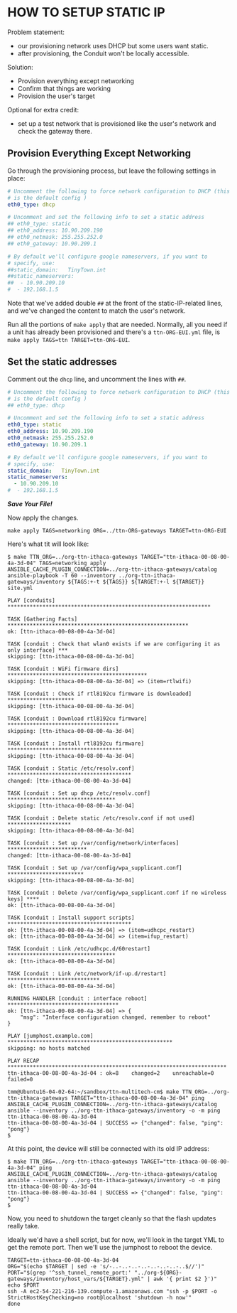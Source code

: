 # HOW TO SETUP STATIC IP

Problem statement: 

- our provisioning network uses DHCP but some users want static.
- after provisioning, the Conduit won't be locally accessible.

Solution:

- Provision everything except networking
- Confirm that things are working
- Provision the user's target

Optional for extra credit:

- set up a test network that is provisioned like the user's network and check the gateway there.

## Provision Everything Except Networking

Go through the provisioning process, but leave the following settings in place:

```yaml
# Uncomment the following to force network configuration to DHCP (this
# is the default config )
eth0_type: dhcp

# Uncomment and set the following info to set a static address
## eth0_type: static
## eth0_address: 10.90.209.190
## eth0_netmask: 255.255.252.0
## eth0_gateway: 10.90.209.1

# By default we'll configure google nameservers, if you want to
# specify, use:
##static_domain:   TinyTown.int
##static_nameservers:
##  - 10.90.209.10
#  - 192.168.1.5
```

Note that we've added double `##` at the front of the static-IP-related lines, and we've changed the content to match the user's network.

Run all the portions of `make apply` that are needed. Normally, all you need if a unit has already been provisioned and there's a `ttn-ORG-EUI.yml` file, is `make apply TAGS=ttn TARGET=ttn-ORG-EUI`.

## Set the static addresses

Comment out the `dhcp` line, and uncomment the lines with `##`.

```yaml
# Uncomment the following to force network configuration to DHCP (this
# is the default config )
## eth0_type: dhcp

# Uncomment and set the following info to set a static address
eth0_type: static
eth0_address: 10.90.209.190
eth0_netmask: 255.255.252.0
eth0_gateway: 10.90.209.1

# By default we'll configure google nameservers, if you want to
# specify, use:
static_domain:   TinyTown.int
static_nameservers:
  - 10.90.209.10
#  - 192.168.1.5
```

_**Save Your File!**_

Now apply the changes.

```shell
make apply TAGS=networking ORG=../ttn-ORG-gateways TARGET=ttn-ORG-EUI
```

Here's what tit will look like:

```console
$ make TTN_ORG=../org-ttn-ithaca-gateways TARGET="ttn-ithaca-00-08-00-4a-3d-04" TAGS=networking apply
ANSIBLE_CACHE_PLUGIN_CONNECTION=../org-ttn-ithaca-gateways/catalog ansible-playbook -T 60 --inventory ../org-ttn-ithaca-gateways/inventory ${TAGS:+-t ${TAGS}} ${TARGET:+-l ${TARGET}}  site.yml

PLAY [conduits] ****************************************************************

TASK [Gathering Facts] *********************************************************
ok: [ttn-ithaca-00-08-00-4a-3d-04]

TASK [conduit : Check that wlan0 exists if we are configuring it as only interface] ***
skipping: [ttn-ithaca-00-08-00-4a-3d-04]

TASK [conduit : WiFi firmware dirs] ********************************************
skipping: [ttn-ithaca-00-08-00-4a-3d-04] => (item=rtlwifi) 

TASK [conduit : Check if rtl8192cu firmware is downloaded] *********************
skipping: [ttn-ithaca-00-08-00-4a-3d-04]

TASK [conduit : Download rtl8192cu firmware] ***********************************
skipping: [ttn-ithaca-00-08-00-4a-3d-04]

TASK [conduit : Install rtl8192cu firmware] ************************************
skipping: [ttn-ithaca-00-08-00-4a-3d-04]

TASK [conduit : Static /etc/resolv.conf] ***************************************
changed: [ttn-ithaca-00-08-00-4a-3d-04]

TASK [conduit : Set up dhcp /etc/resolv.conf] **********************************
skipping: [ttn-ithaca-00-08-00-4a-3d-04]

TASK [conduit : Delete static /etc/resolv.conf if not used] ********************
skipping: [ttn-ithaca-00-08-00-4a-3d-04]

TASK [conduit : Set up /var/config/network/interfaces] *************************
changed: [ttn-ithaca-00-08-00-4a-3d-04]

TASK [conduit : Set up /var/config/wpa_supplicant.conf] ************************
skipping: [ttn-ithaca-00-08-00-4a-3d-04]

TASK [conduit : Delete /var/config/wpa_supplicant.conf if no wireless keys] ****
ok: [ttn-ithaca-00-08-00-4a-3d-04]

TASK [conduit : Install support scripts] ***************************************
ok: [ttn-ithaca-00-08-00-4a-3d-04] => (item=udhcpc_restart)
ok: [ttn-ithaca-00-08-00-4a-3d-04] => (item=ifup_restart)

TASK [conduit : Link /etc/udhcpc.d/60restart] **********************************
ok: [ttn-ithaca-00-08-00-4a-3d-04]

TASK [conduit : Link /etc/network/if-up.d/restart] *****************************
ok: [ttn-ithaca-00-08-00-4a-3d-04]

RUNNING HANDLER [conduit : interface reboot] ***********************************
ok: [ttn-ithaca-00-08-00-4a-3d-04] => {
    "msg": "Interface configuration changed, remember to reboot"
}

PLAY [jumphost.example.com] ****************************************************
skipping: no hosts matched

PLAY RECAP *********************************************************************
ttn-ithaca-00-08-00-4a-3d-04 : ok=8    changed=2    unreachable=0    failed=0   

tmm@Ubuntu16-04-02-64:~/sandbox/ttn-multitech-cm$ make TTN_ORG=../org-ttn-ithaca-gateways TARGET="ttn-ithaca-00-08-00-4a-3d-04" ping
ANSIBLE_CACHE_PLUGIN_CONNECTION=../org-ttn-ithaca-gateways/catalog ansible --inventory ../org-ttn-ithaca-gateways/inventory -o -m ping  ttn-ithaca-00-08-00-4a-3d-04
ttn-ithaca-00-08-00-4a-3d-04 | SUCCESS => {"changed": false, "ping": "pong"}
$
```

At this point, the device will still be connected with its old IP address:

```console
$ make TTN_ORG=../org-ttn-ithaca-gateways TARGET="ttn-ithaca-00-08-00-4a-3d-04" ping
ANSIBLE_CACHE_PLUGIN_CONNECTION=../org-ttn-ithaca-gateways/catalog ansible --inventory ../org-ttn-ithaca-gateways/inventory -o -m ping  ttn-ithaca-00-08-00-4a-3d-04
ttn-ithaca-00-08-00-4a-3d-04 | SUCCESS => {"changed": false, "ping": "pong"}
$ 
```

Now, you need to shutdown the target cleanly so that the flash updates really take.

Ideally we'd have a shell script, but for now, we'll look in the target YML to get the remote port. Then we'll use the jumphost to reboot the device.

```shell
TARGET=ttn-ithaca-00-08-00-4a-3d-04
ORG="$(echo $TARGET | sed -e 's/-..-..-..-..-..-..-..-..$//')"
PORT="$(grep '^ssh_tunnel_remote_port:' "../org-${ORG}-gateways/inventory/host_vars/${TARGET}.yml" | awk '{ print $2 }')"
echo $PORT
ssh -A ec2-54-221-216-139.compute-1.amazonaws.com "ssh -p $PORT -o StrictHostKeyChecking=no root@localhost 'shutdown -h now'"
done
```
